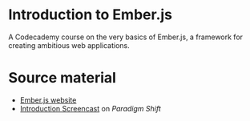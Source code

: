 Introduction to Ember.js
========================

A Codecademy course on the very basics of Ember.js, a framework for creating ambitious web applications.

Source material
===============

* [Ember.js website](http://emberjs.com/)
* [Introduction Screencast](http://www.toranbillups.com/blog/archive/2013/03/02/emberjs-rc1-introduction-screencast/) on *Paradigm Shift*
